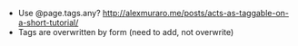 - Use @page.tags.any?
<http://alexmuraro.me/posts/acts-as-taggable-on-a-short-tutorial/>
- Tags are overwritten by form (need to add, not overwrite)

